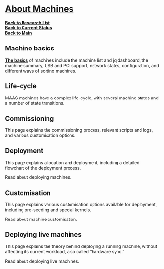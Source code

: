 # **[About Machines](https://discourse.maas.io/t/about-machines/6695)**

**[Back to Research List](../../../../research_list.md)**\
**[Back to Current Status](../../../../../development/status/weekly/current_status.md)**\
**[Back to Main](../../../../../README.md)**

## Machine basics

**[The basics](https://discourse.maas.io/t/about-machine-basics/7917)** of machines include the machine list and jq dashboard, the machine summary, USB and PCI support, network states, configuration, and different ways of sorting machines.

## Life-cycle

MAAS machines have a complex life-cycle, with several machine states and a number of state transitions.

## Commissioning

This page explains the commissioning process, relevant scripts and logs, and various customisation options.

## Deployment

This page explains allocation and deployment, including a detailed flowchart of the deployment process.

Read about deploying machines.

## Customisation

This page explains various customisation options available for deployment, including pre-seeding and special kernels.

Read about machine customisation.

## Deploying live machines

This page explains the theory behind deploying a running machine, without affecting its current workload, also called “hardware sync.”

Read about deploying live machines.